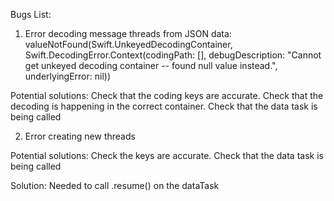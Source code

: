Bugs List:

1. Error decoding message threads from JSON data: valueNotFound(Swift.UnkeyedDecodingContainer, Swift.DecodingError.Context(codingPath: [], debugDescription: "Cannot get unkeyed decoding container -- found null value instead.", underlyingError: nil))

Potential solutions:
Check that the coding keys are accurate. Check that the decoding is happening in the correct container. Check that the data task is being called

2. Error creating new threads

Potential solutions:
Check the keys are accurate. Check that the data task is being called

Solution:
Needed to call .resume() on the dataTask
